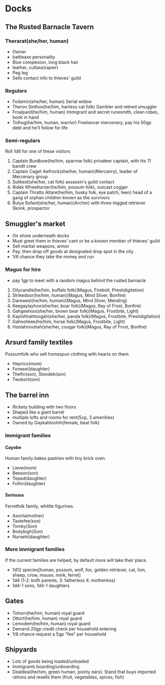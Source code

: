 # Docks

## The Rusted Barnacle Tavern

### Therarat(she/her, human)
- Owner
- battleaxe personality
- Blue complexion, long black hair
- leather, cutlass(rapier)
- Peg leg
- Sells contact info to thieves' guild

### Regulars
- Fodamin(she/her, human) Serial widow
- Theron Sinthos(he/him, hairless cat folk) Gambler and retired smuggler
- Froalpard(he/him, human) Immigrant and secret runesmith, clean robes, book in hand
- Tolhog(he/him, human, warrior) Freelancer mercenary, pay his 50gp debt and he'll follow for life

### Semi-regulars
Roll 1d6 for one of these visitors

1. Captain Burdbow(he/him, sparrow folk) privateer captain, with his 11 bandit crew
2. Captain Caget Awfrock(she/her, human)(Mercanry), leader of Mercenary group
3. Sulikest(she/her, cat folk) assassin's guild contact
4. Ridek Wheelturner(he/him, possum folk), outcast cogger
5. Captain Thratto Altare(he/him, husky folk, eye patch, teen) head of a gang of orphan children known as the survivors
6. Bulya Sofant(she/her, human)(Archer) with three-legged retriever Skonk, prospector

## Smuggler's market
- On shore underneath docks
- Must greet them in thieves' cant or be a known member of thieves' guild
- Sell martial weapons, armor
- Pay, then drop off goods at designated drop spot in the city
- 1/6 chance they take the money and run

### Magus for hire
- pay 1gp to meet with a random magus behind the rusted barnacle

1. Oilycandle(he/him, buffalo folk)(Magus, Firebolt, Prestidigitation)
2. Strikedoor(he/him, human)(Magus, Mind Sliver, Bonfire)
3. Darewest(he/him, human)(Magus, Mind Sliver, Mending)
4. Keegaylayhoo(she/her, boar folk)(Magus, Ray of Frost, Bonfire)
5. Gahgeehoo(she/her, brown bear folk)(Magus, Frostbite, Light)
6. Kaylohhahtoogah(she/her, panda folk)(Magus, Frostbite, Prestidigitation)
7. Gahnohkee(he/him, horse folk)(Magus, Frostbite, Light)
8. Hoolahnoohah(she/her, cougar folk)(Magus, Ray of Frost, Bonfire)


## Arsurd family textiles
Possumfolk who sell homespun clothing with hearts on them.
- Heprico(mom)
- Fonesel(daughter)
- Thefin(son), Stondek(son)
- Twobort(son)

## The barrel inn
- Rickety building with two floors
- Shaped like a giant barrel
- multiple lofts and rooms for rent(5cp, 3 amenities)
- Owned by Gaykahtoohih(female, beat folk)

### Immigrant families
#### Cayobe
Human family bakes pastries with tiny brick oven.
- Lieve(mom)
- Beeson(son)
- Tepad(daughter)
- Fothir(daughter)

#### Seriousa
Ferretfolk family, whittle figurines.
- Asonla(mother)
- Tastefee(son)
- Tomky(Son)
- Bodybigh(Son)
- Nursehi(daughter)

### More immigrant families
If the current families are helped, by default more will take their place.
- 1d12 species[human, possum, wolf, fox, golden retriever, cat, lion, sheep, crow, mouse, mink, ferret]
- 1d4 (1-2: both parents, 3: fatherless 4: motherless)
- 1d4-1 sons, 1d4-1 daughters

## Gates
- Tohorn(he/him, human) royal guard
- Ottort(he/him, human) royal guard
- Lemodem(he/him, human) royal guard
- Demand 20gp credit check per household entering
- 1/6 chance request a 5gp "fee" per household

## Shipyards
- Lots of goods being loaded/unloaded
- Immigrants boarding/unboarding
- Dealdeal(he/him, green human, pointy ears): Stand that buys imported rations and resells them (fruit, vegetables, spices, fish)